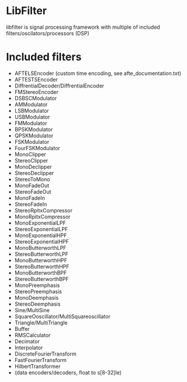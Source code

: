 # LibFilter
libfilter is signal processing framework with multiple of included filters/oscilators/processors (DSP)

# Included filters
- AFTELSEncoder (custom time encoding, see afte_documentation.txt)
- AFTESTSEncoder
- DiffrentialDecoder/DiffrentialEncoder
- FMStereoEncoder
- DSBSCModulator
- AMModulator
- LSBModulator
- USBModulator
- FMModulator
- BPSKModulator
- QPSKModulator
- FSKModulator
- FourFSKModulator
- MonoClipper
- StereoClipper
- MonoDeclipper
- StereoDeclipper
- StereoToMono
- MonoFadeOut
- StereoFadeOut
- MonoFadeIn
- StereoFadeIn
- StereoRpitxCompressor
- MonoRpitxCompressor
- MonoExponentialLPF
- StereoExponentialLPF
- MonoExponentialHPF
- StereoExponentialHPF
- MonoButterworthLPF
- StereoButterworthLPF
- MonoButterworthHPF
- StereoButterworthHPF
- MonoButterworthBPF
- StereoButterworthBPF
- MonoPreemphasis
- StereoPreemphasis
- MonoDeemphasis
- StereoDeemphasis
- Sine/MultiSine
- SquareOoscillator/MultiSquareoscillator
- Triangle/MultiTriangle
- Buffer
- RMSCalculator
- Decimator
- Interpolator
- DiscreteFourierTransform
- FastFourierTransform
- HilbertTransformer
- (data encoders/decoders, float to s[8-32]le)